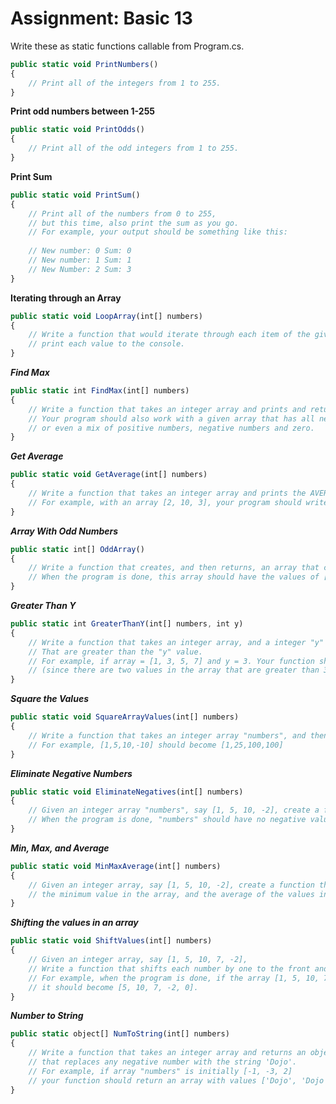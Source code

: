 # Assignment: Basic 13

Write these as static functions callable from Program.cs.

```javascript 
public static void PrintNumbers()
{
    // Print all of the integers from 1 to 255.
}
```
**Print odd numbers between 1-255**
```javascript 
public static void PrintOdds()
{
    // Print all of the odd integers from 1 to 255.
}
```
**Print Sum**
```javascript
public static void PrintSum()
{
    // Print all of the numbers from 0 to 255, 
    // but this time, also print the sum as you go. 
    // For example, your output should be something like this:
    
    // New number: 0 Sum: 0
    // New number: 1 Sum: 1
    // New Number: 2 Sum: 3
}
```
**Iterating through an Array**
```javascript
public static void LoopArray(int[] numbers)
{
    // Write a function that would iterate through each item of the given integer array and 
    // print each value to the console. 
}
```
***Find Max***
```javascript
public static int FindMax(int[] numbers)
{
    // Write a function that takes an integer array and prints and returns the maximum value in the array. 
    // Your program should also work with a given array that has all negative numbers (e.g. [-3, -5, -7]), 
    // or even a mix of positive numbers, negative numbers and zero.
}
```
***Get Average***
```javascript
public static void GetAverage(int[] numbers)
{
    // Write a function that takes an integer array and prints the AVERAGE of the values in the array.
    // For example, with an array [2, 10, 3], your program should write 5 to the console.
}
```
***Array With Odd Numbers***
```javascript
public static int[] OddArray()
{
    // Write a function that creates, and then returns, an array that contains all the odd numbers between 1 to 255. 
    // When the program is done, this array should have the values of [1, 3, 5, 7, ... 255].
}
```
***Greater Than Y***
```javascript
public static int GreaterThanY(int[] numbers, int y)
{
    // Write a function that takes an integer array, and a integer "y" and returns the number of array values 
    // That are greater than the "y" value. 
    // For example, if array = [1, 3, 5, 7] and y = 3. Your function should return 2 
    // (since there are two values in the array that are greater than 3).
}
```
***Square the Values***
```javascript
public static void SquareArrayValues(int[] numbers)
{
    // Write a function that takes an integer array "numbers", and then multiplies each value by itself.
    // For example, [1,5,10,-10] should become [1,25,100,100]
}
```
***Eliminate Negative Numbers***
```javascript
public static void EliminateNegatives(int[] numbers)
{
    // Given an integer array "numbers", say [1, 5, 10, -2], create a function that replaces any negative number with the value of 0. 
    // When the program is done, "numbers" should have no negative values, say [1, 5, 10, 0].
}
```
***Min, Max, and Average***
```javascript
public static void MinMaxAverage(int[] numbers)
{
    // Given an integer array, say [1, 5, 10, -2], create a function that prints the maximum number in the array, 
    // the minimum value in the array, and the average of the values in the array.
}
```
***Shifting the values in an array***
```javascript
public static void ShiftValues(int[] numbers)
{
    // Given an integer array, say [1, 5, 10, 7, -2], 
    // Write a function that shifts each number by one to the front and adds '0' to the end. 
    // For example, when the program is done, if the array [1, 5, 10, 7, -2] is passed to the function, 
    // it should become [5, 10, 7, -2, 0].
}
```
***Number to String***
```javascript
public static object[] NumToString(int[] numbers)
{
    // Write a function that takes an integer array and returns an object array 
    // that replaces any negative number with the string 'Dojo'.
    // For example, if array "numbers" is initially [-1, -3, 2] 
    // your function should return an array with values ['Dojo', 'Dojo', 2].
}
```

